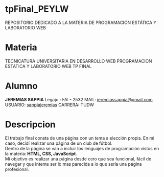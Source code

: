 # tpFinal_PEYLW

REPOSITORIO DEDICADO A LA MATERIA DE PROGRAMACIÓN ESTÁTICA Y LABORATORIO WEB
# Materia 

TECNICATURA UNIVERSITARIA EN DESARROLLO WEB
PROGRAMACION ESTATICA Y LABORATORIO WEB
TP FINAL

# Alumno

<b>JEREMIAS SAPPIA</b> 
Legajo : FAI - 2532
MAIL: jeremiassappia@gmail.com
USUARIO: <a href="https://github.com/sappiajeremias" target="_blank">sappiajeremias</a>
CARRERA: TUDW

# Descripcion

El trabajo final consta de una página con un tema a elección propia. En mi caso, decidí realizar una página de un club de fútbol.</br> 
Dentro de la página se van a incluir los lenguajes de programación vistos en la materia: <b>HTML, CSS, JavaScript</b>.</br>
Mi objetivo es realizar una página desde cero que sea funcional, fácil de navegar y que intente ser lo mas parecida a lo que sería una página profesional.
